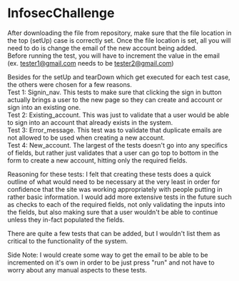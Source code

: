 # InfosecChallenge

After downloading the file from repository, make sure that the file location in the top (setUp) case is correctly set.  Once the file location is set, all you will need to do is change the email of the new account being added.  
Before running the test, you will have to increment the value in the email (ex. tester1@gmail.com needs to be tester2@gmail.com)

Besides for the setUp and tearDown which get executed for each test case, the others were chosen for a few reasons.   <br />
Test 1: Signin_nav.  This tests to make sure that clicking the sign in button actually brings a user to the new page so they can create and account or sign into an existing one. <br />
Test 2: Existing_account.  This was just to validate that a user would be able to sign into an account that already exists in the system. <br />
Test 3: Error_message.  This test was to validate that duplicate emails are not allowed to be used when creating a new account. <br />
Test 4: New_account.  The largest of the tests doesn't go into any specifics of fields, but rather just validates that a user can go top to bottom in the form to create a new account, hitting only the required fields. <br />

Reasoning for these tests:  I felt that creating these tests does a quick outline of what would need to be necessary at the very least in order for confidence that the site was working appropriately with people putting in rather basic information.  I would add more extensive tests in the future such as checks to each of the required fields, not only validating the inputs into the fields, but also making sure that a user wouldn't be able to continue unless they in-fact populated the fields.

There are quite a few tests that can be added, but I wouldn't list them as critical to the functionality of the system.

Side Note:  I would create some way to get the email to be able to be incremented on it's own in order to be just press "run" and not have to worry about any manual aspects to these tests.
